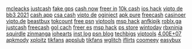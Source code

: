 <a href="https://lookerstudio.google.com/reporting/41686067-6809-4547-9a4c-6fa0ccb66bfa/page/DjD">mcleacks</a>
<a href="https://lookerstudio.google.com/reporting/1a918e00-003d-4fcc-a39f-dea70d2ab26d?s=sUHA6yW8Eb4">justcash</a>
<a href="https://lookerstudio.google.com/reporting/1b8951bf-17ea-45af-99ed-186cec3c442a?s=jLKGXKPnBNU">fake gps</a>
<a href="https://lookerstudio.google.com/reporting/10ce70bd-5e01-42f5-9d2a-1c28c7724575/page/zuwAD">cash now</a>
<a href="https://lookerstudio.google.com/reporting/ea0b1f9a-c839-446d-92aa-6dc8d3360fca/page/OD2AD">freer in</a>
<a href="https://lookerstudio.google.com/reporting/47f30936-2fb2-4da8-8acd-03785a037fd2/page/zuwAD">10k cash</a>
<a href="https://lookerstudio.google.com/s/gczb9OkVIA0">ios hack</a>
<a href="https://lookerstudio.google.com/reporting/72044bc9-36c1-48fa-8ba2-6fc248d55d5b/page/DjD">vipto de</a>
<a href="https://lookerstudio.google.com/reporting/03cdbe55-634d-46ee-bf4a-aba222731463/page/DjD">bb3 2021</a>
<a href="https://lookerstudio.google.com/s/pkkl4sWb_w8">cash app</a>
<a href="https://lookerstudio.google.com/reporting/30cd29d1-bf2d-471a-9ff5-6725496c354b/page/DjD">csa cash</a>
<a href="https://lookerstudio.google.com/reporting/b29f885a-4e41-450d-aea4-6197f509ce0f/page/OD2AD">vipto de</a>
<a href="https://lookerstudio.google.com/reporting/bc4c5d72-89a5-43c1-a38c-b2edf97b5b45/page/FwwAD">oginject</a>
<a href="https://lookerstudio.google.com/reporting/26c6a757-9018-4865-9953-bb068ede227d/page/C4hBB">apk pure</a>
<a href="https://lookerstudio.google.com/reporting/06532ee3-4031-4c59-b761-9eb54e543cdc/page/r4wCD">freecash</a>
<a href="https://lookerstudio.google.com/reporting/4826dbf5-c834-485c-92d7-26d2b67bfc20/page/Xpc4C">casinoer</a>
<a href="https://lookerstudio.google.com/reporting/72044bc9-36c1-48fa-8ba2-6fc248d55d5b/page/DjD">vipto.de</a>
<a href="https://lookerstudio.google.com/reporting/570988a4-43f4-41c6-b67a-99a15012e8d1/page/r9pDD">beastbux</a>
<a href="https://lookerstudio.google.com/reporting/580a494a-13b6-4c56-954e-49bc72f50406/page/OD2AD">tokcount</a>
<a href="https://lookerstudio.google.com/reporting/6b9218f9-3a5f-4bc4-b7bd-9e525c0ff308/page/fGHED">free psn</a>
<a href="https://lookerstudio.google.com/reporting/f35d1277-bcbe-4e55-9ebe-bc378b49aa2f/page/OD2AD">viptools</a>
<a href="https://lookerstudio.google.com/s/iLfoAUA47oI">msp hack</a>
<a href="https://lookerstudio.google.com/reporting/695db85b-e776-4e1c-a967-23684081eff5/page/KloDD">anfkjpjk</a>
<a href="https://lookerstudio.google.com/reporting/588d9bac-3e95-47d7-9f30-793683761a21/page/DjD">roblx.ga</a>
<a href="https://lookerstudio.google.com/reporting/124822ad-05d3-4359-ac4d-20a1206e9d07/page/ZofAD">justcash</a>
<a href="https://lookerstudio.google.com/reporting/10ddb041-c33e-4ad2-9c3c-cd713043aa91/page/r4wCD">freecash</a>
<a href="https://lookerstudio.google.com/reporting/0389ea67-9830-4ce4-9acb-ce9a04b31b30/page/T51AD">gol cach</a>
<a href="https://lookerstudio.google.com/reporting/41c01a4e-3f2d-4b76-acc9-eab9f3c55647/page/DjD">freer es</a>
<a href="https://lookerstudio.google.com/reporting/6516b106-3224-4368-9d58-7546f5bad803/page/DjD">msp hack</a>
<a href="https://lookerstudio.google.com/reporting/ead8d82b-5d40-4bfd-bfbf-99466ed3cda3/page/DjD">ps store</a>
<a href="https://lookerstudio.google.com/reporting/36fc068e-c1f3-44dd-acad-611ddbd47164/page/AceZB">wintoday</a>
<a href="https://lookerstudio.google.com/reporting/fc7b353b-aec3-470e-a9f6-77f6b1516c9b/page/6MgDD">rbxninja</a>
<a href="https://lookerstudio.google.com/reporting/e928967a-8696-4bfa-b561-c87555c3b9b2/page/BDT9C">squirdle</a>
<a href="https://lookerstudio.google.com/reporting/eff72188-8461-4ddc-aa43-ee266afaea75/page/l7fDD">zinmanga</a>
<a href="https://lookerstudio.google.com/s/o5L0x8oLDd0">iohearts</a>
<a href="https://lookerstudio.google.com/reporting/4fdc1593-721d-43fd-a0f6-014112f7ce1d/page/DjD">inst log</a>
<a href="https://lookerstudio.google.com/reporting/4ff4786c-b898-46d5-a73f-8484d263d485/page/DjD">psn blog</a>
<a href="https://lookerstudio.google.com/reporting/f88b85d2-071f-4219-af70-4e7567cc4f11/page/DjD">techbigs</a>
<a href="https://lookerstudio.google.com/reporting/64a7f7a0-2d82-4838-b1b9-3bda44571772?s=lIL-faKqj5U">viptools</a>
<a href="https://lookerstudio.google.com/reporting/9a61ab70-2006-4b06-828a-a8e797b25ded/page/Yi7BB">4.00E+07</a>
<a href="https://lookerstudio.google.com/reporting/6ac61bab-739a-490a-9e1d-9e8d5a4083a9/page/Cld7C">apkmody</a>
<a href="https://lookerstudio.google.com/u/0/reporting/75a8abbf-5961-42d2-8ef9-ac82b9be9465/page/DjD">xploitz</a>
<a href="https://lookerstudio.google.com/s/mYUOqg6w0bU">tikfans</a>
<a href="https://lookerstudio.google.com/u/0/reporting/83b19f49-8cf5-4028-a2bb-f1c8f43297c3/page/DjD">appslub</a>
<a href="https://lookerstudio.google.com/s/v_WMvGsf8pQ">tikfans</a>
<a href="https://lookerstudio.google.com/reporting/321ef793-dce6-4139-9149-0ec32272a27e?s=k78nnZ5UF1Q">wglitch</a>
<a href="https://lookerstudio.google.com/u/0/reporting/3e389f30-5d33-4c0e-9b29-e7f8eb92f898/page/aTgDD">iflirts</a>
<a href="https://lookerstudio.google.com/s/v7gEUw41608">coomeey</a>
<a href="https://lookerstudio.google.com/s/ly2d8ZB2DE0">easybux</a>
